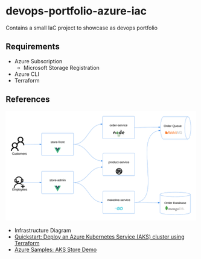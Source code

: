 # devops-portfolio-azure-iac
Contains a small IaC project to showcase as devops portfolio

## Requirements
- Azure Subscription
  - Microsoft Storage Registration
- Azure CLI
- Terraform

## References
![Demo Infra Diagram](kubernetes/demo_architecture.png)
- Infrastructure Diagram
- [Quickstart: Deploy an Azure Kubernetes Service (AKS) cluster using Terraform](https://learn.microsoft.com/en-us/azure/aks/learn/quick-kubernetes-deploy-terraform)
- [Azure Samples: AKS Store Demo](https://github.com/Azure-Samples/aks-store-demo)